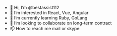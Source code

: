 - 👋 Hi, I’m @bestassist112
- 👀 I’m interested in React, Vue, Angular
- 🌱 I’m currently learning Ruby, GoLang
- 💞️ I’m looking to collaborate on long-term contract
- 📫 How to reach me mail or skype

<!---
bestassist112/bestassist112 is a ✨ special ✨ repository because its `README.md` (this file) appears on your GitHub profile.
You can click the Preview link to take a look at your changes.
--->
